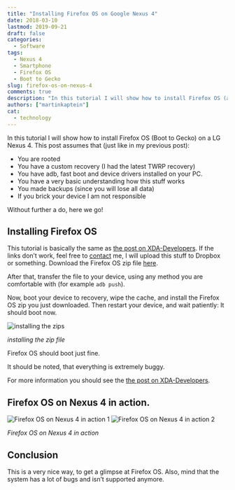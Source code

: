 ```yaml
---
title: "Installing Firefox OS on Google Nexus 4"
date: 2018-03-10
lastmod: 2019-09-21
draft: false
categories:
  - Software
tags:
  - Nexus 4
  - Smartphone
  - Firefox OS
  - Boot to Gecko
slug: firefox-os-on-nexus-4
comments: true
description: "In this tutorial I will show how to install Firefox OS (also known as Boot to Gecko) on a LG Nexus 4."
authors: ["martinkaptein"]
cat:
  - technology
---
```



In this tutorial I will show how to install Firefox OS (Boot to Gecko) on a LG Nexus 4.
This post assumes that (just like in my previous post):

- You are rooted
- You have a custom recovery (I had the latest TWRP recovery)
- You have adb, fast boot and device drivers installed on your PC.
- You have a very basic understanding how this stuff works
- You made backups (since you will lose all data)
- If you brick your device I am not responsible

Without further a do, here we go!



## Installing Firefox OS
 
This tutorial is basically the same as [the post on XDA-Developers](https://forum.xda-developers.com/nexus-4/general/june-09-firefoxos-nexus-4-1-1-2-0-t2388237).
If the links don’t work, feel free to [contact](/contact/) me, I will upload this stuff to Dropbox or something.
Download the Firefox OS zip file [here](https://forum.xda-developers.com/devdb/project/dl/?id=9351).


After that, transfer the file to your device, using any method you are comfortable with (for example `adb push`).

Now, boot your device to recovery, wipe the cache, and install the Firefox OS zip you just downloaded. Then restart your device, and wait patiently: It should boot now.

![installing the zips](/images/installing_zip_firefox.jpg)

*installing the zip file*

Firefox OS should boot just fine.

It should be noted, that everything is extremely buggy.

For more information you should see the [the post on XDA-Developers](https://forum.xda-developers.com/nexus-4/general/june-09-firefoxos-nexus-4-1-1-2-0-t2388237).

## Firefox OS on Nexus 4 in action.

![Firefox OS on Nexus 4 in action 1](/images/firefox-os-in-action-1.jpg)
![Firefox OS on Nexus 4 in action 2](/images/firefox-os-in-action-2.jpg)

*Firefox OS on Nexus 4 in action*


## Conclusion

This is a very nice way, to get a glimpse at Firefox OS. Also, mind that the system has a lot of bugs and isn’t supported anymore.
